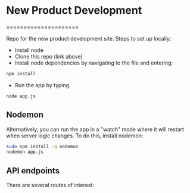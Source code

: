 # New Product Development
=====================

Repo for the new product development site. Steps to set up locally:

- Install node
- Clone this repo (link above)
- Install node dependencies by navigating to the file and entering:

```bash
npm install
```

- Run the app by typing

```bash
node app.js
```

## Nodemon

Alternatively, you can run the app in a "watch" mode where it will restart when server logic changes. To do this, install nodemon:

```bash
sudo npm install -g nodemon
nodemon app.js
```

## API endpoints

There are several routes of interest:

```



